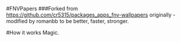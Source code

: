 #FNVPapers
###Forked from https://github.com/cr5315/packages_apps_fnv-wallpapers originally - modified by romanbb to be better, faster, stronger.

#How it works
Magic.